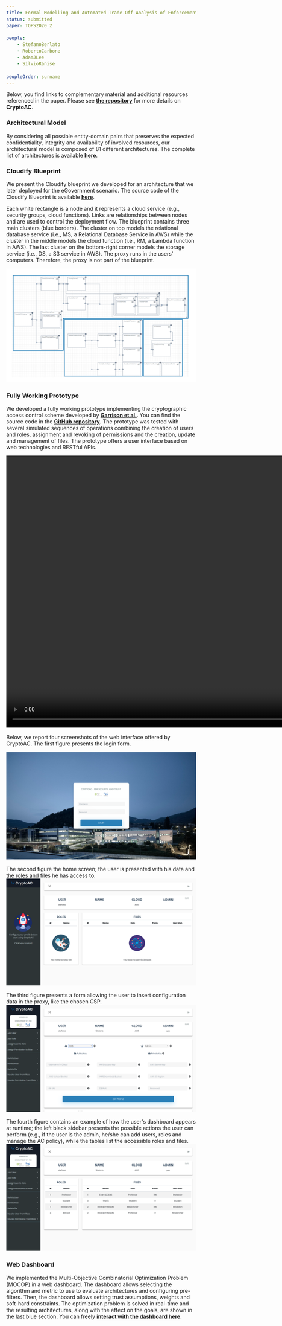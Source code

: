 ```yaml
---
title: Formal Modelling and Automated Trade-Off Analysis of Enforcement Architectures for Cryptographic Access Control in the Cloud
status: submitted
paper: TOPS2020_2

people:
    - StefanoBerlato
    - RobertoCarbone
    - AdamJLee
    - SilvioRanise

peopleOrder: surname
---
```


Below, you find links to complementary material and additional resources referenced in the paper. Please see [**the repository**](https://github.com/stfbk/CryptoAC) for more details on **CryptoAC**.


### Architectural Model

By considering all possible entity-domain pairs that preserves the expected confidentiality, integrity and availability of involved resources, our architectural model is composed of 81 different architectures. The complete list of architectures is available [**here**](/assets/areas/complementary/TOPS2020_2/architectures.pdf).


### Cloudify Blueprint

We present the Cloudify blueprint we developed for an architecture that we later deployed for the eGovernment scenario. The source code of the Cloudify Blueprint is available [**here**](/assets/areas/complementary/TOPS2020_2/blueprint.yaml).

Each white rectangle is a node and it represents a cloud service (e.g., security groups, cloud functions). Links are relationships between nodes and are used to control the deployment flow. The blueprint contains three main clusters (blue borders). The cluster on top models the relational database service (i.e., MS, a Relational Database Service in AWS) while the cluster in the middle models the cloud function (i.e., RM, a Lambda function in AWS). The last cluster on the bottom-right corner models the storage service (i.e., DS, a S3 service in AWS). The proxy runs in the users' computers. Therefore, the proxy is not part of the blueprint.

![Cloudify Blueprint](/assets/areas/complementary/TOPS2020_2/blueprint.png)



### Fully Working Prototype

We developed a fully working prototype implementing the cryptographic access control scheme developed by [**Garrison et al.**](https://arxiv.org/pdf/1602.09069). You can find the source code in the [**GitHub repository**](https://github.com/stfbk/CryptoAC). The prototype was tested with several simulated sequences of operations combining the creation of users and roles, assignment and revoking of permissions and the creation, update and management of files. The prototype offers a user interface based on web technologies and RESTful APIs.

<video width="1280" height="720" controls>
    <source src="/assets/areas/complementary/TOPS2020_2/prototype.mp4" type="video/mp4">
    Your browser does not support the video tag.
</video>    
<br />

Below, we report four screenshots of the web interface offered by CryptoAC. The first figure presents the login form.

![screen login](/assets/areas/complementary/TOPS2020_2/screenLogin.png)

The second figure the home screen; the user is presented with his data and the roles and files he has access to.
![screen home](/assets/areas/complementary/TOPS2020_2/screenHome.png)

The third figure presents a form allowing the user to insert configuration data in the proxy, like the chosen CSP.
![screen edit profile](/assets/areas/complementary/TOPS2020_2/screenEditProfile.png)

The fourth figure contains an example of how the user's dashboard appears at runtime; the left black sidebar presents the possible actions the user can perform (e.g., if the user is the admin, he/she can add users, roles and manage the AC policy), while the tables list the accessible roles and files.
![screen dashboard](/assets/areas/complementary/TOPS2020_2/screenDashBoard.png)




### Web Dashboard

We implemented the Multi-Objective Combinatorial Optimization Problem (MOCOP) in a web dashboard. The dashboard allows selecting the  algorithm and metric to use to evaluate architectures and configuring pre-filters. Then, the dashboard allows setting trust assumptions, weights and soft-hard constraints. The optimization problem is solved in real-time and the resulting architectures, along with the effect on the goals, are shown in the last blue section. You can freely [**interact with the dashboard here**](/assets/areas/complementary/TOPS2020_2/dashboard.html).